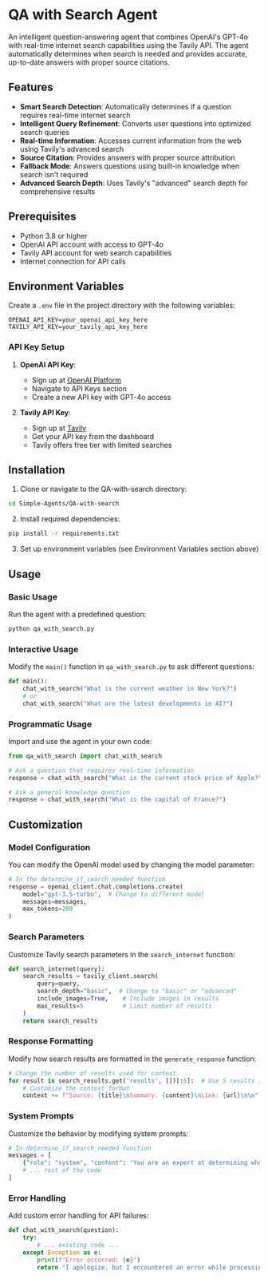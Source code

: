# QA with Search Agent

An intelligent question-answering agent that combines OpenAI's GPT-4o with real-time internet search capabilities using the Tavily API. The agent automatically determines when search is needed and provides accurate, up-to-date answers with proper source citations.

## Features

- **Smart Search Detection**: Automatically determines if a question requires real-time internet search
- **Intelligent Query Refinement**: Converts user questions into optimized search queries
- **Real-time Information**: Accesses current information from the web using Tavily's advanced search
- **Source Citation**: Provides answers with proper source attribution
- **Fallback Mode**: Answers questions using built-in knowledge when search isn't required
- **Advanced Search Depth**: Uses Tavily's "advanced" search depth for comprehensive results

## Prerequisites

- Python 3.8 or higher
- OpenAI API account with access to GPT-4o
- Tavily API account for web search capabilities
- Internet connection for API calls

## Environment Variables

Create a `.env` file in the project directory with the following variables:

```env
OPENAI_API_KEY=your_openai_api_key_here
TAVILY_API_KEY=your_tavily_api_key_here
```

### API Key Setup

1. **OpenAI API Key**: 
   - Sign up at [OpenAI Platform](https://platform.openai.com/)
   - Navigate to API Keys section
   - Create a new API key with GPT-4o access

2. **Tavily API Key**:
   - Sign up at [Tavily](https://tavily.com/)
   - Get your API key from the dashboard
   - Tavily offers free tier with limited searches

## Installation

1. Clone or navigate to the QA-with-search directory:
```bash
cd Simple-Agents/QA-with-search
```

2. Install required dependencies:
```bash
pip install -r requirements.txt
```

3. Set up environment variables (see Environment Variables section above)

## Usage

### Basic Usage

Run the agent with a predefined question:
```bash
python qa_with_search.py
```

### Interactive Usage

Modify the `main()` function in `qa_with_search.py` to ask different questions:

```python
def main():
    chat_with_search("What is the current weather in New York?")
    # or
    chat_with_search("What are the latest developments in AI?")
```

### Programmatic Usage

Import and use the agent in your own code:

```python
from qa_with_search import chat_with_search

# Ask a question that requires real-time information
response = chat_with_search("What is the current stock price of Apple?")

# Ask a general knowledge question
response = chat_with_search("What is the capital of France?")
```

## Customization

### Model Configuration

You can modify the OpenAI model used by changing the model parameter:

```python
# In the determine_if_search_needed function
response = openai_client.chat.completions.create(
    model="gpt-3.5-turbo",  # Change to different model
    messages=messages,
    max_tokens=200
)
```

### Search Parameters

Customize Tavily search parameters in the `search_internet` function:

```python
def search_internet(query):
    search_results = tavily_client.search(
        query=query, 
        search_depth="basic",  # Change to "basic" or "advanced"
        include_images=True,    # Include images in results
        max_results=5           # Limit number of results
    )
    return search_results
```

### Response Formatting

Modify how search results are formatted in the `generate_response` function:

```python
# Change the number of results used for context
for result in search_results.get('results', [])[:5]:  # Use 5 results instead of 3
    # Customize the context format
    context += f"Source: {title}\nSummary: {content}\nLink: {url}\n\n"
```

### System Prompts

Customize the behavior by modifying system prompts:

```python
# In determine_if_search_needed function
messages = [
    {"role": "system", "content": "You are an expert at determining when questions need real-time information. Respond with 'yes' or 'no' only."},
    # ... rest of the code
]
```

### Error Handling

Add custom error handling for API failures:

```python
def chat_with_search(question):
    try:
        # ... existing code ...
    except Exception as e:
        print(f"Error occurred: {e}")
        return "I apologize, but I encountered an error while processing your question."
```
